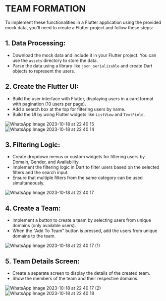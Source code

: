 # TEAM FORMATION
To implement these functionalities in a Flutter application using the provided mock data, you'll need to create a Flutter project and follow these steps:

## 1. Data Processing:

- Download the mock data and include it in your Flutter project. You can use the `assets` directory to store the data.
- Parse the data using a library like `json_serializable` and create Dart objects to represent the users.

## 2. Create the Flutter UI:

- Build the user interface with Flutter, displaying users in a card format with pagination (10 users per page).
- Add a search box at the top for filtering users by name.
- Build the UI by using Flutter widgets like `ListView` and `TextField`.


![WhatsApp Image 2023-10-18 at 22 40 15](https://github.com/Shital1471/team_formation/assets/114605853/80f08c16-d74c-4ca8-ab51-1275f5b53c1a)
![WhatsApp Image 2023-10-18 at 22 40 14](https://github.com/Shital1471/team_formation/assets/114605853/47061a1e-c811-4570-97ad-fff2c3e15ac4)


## 3. Filtering Logic: 
- Create dropdown menus or custom widgets for filtering users by Domain, Gender, and Availability.
- Implement the filtering logic in Dart to filter users based on the selected filters and the search input.
- Ensure that multiple filters from the same category can be used simultaneously.


![WhatsApp Image 2023-10-18 at 22 40 17](https://github.com/Shital1471/team_formation/assets/114605853/92fabbab-3d3f-4b6f-b544-4786a2a6eadd)



## 4. Create a Team: 

- Implement a button to create a team by selecting users from unique domains (only available users).
- When the "Add To Team" button is pressed, add the users from unique domains to the team.

![WhatsApp Image 2023-10-18 at 22 40 17 (1)](https://github.com/Shital1471/team_formation/assets/114605853/b3870f56-282a-4430-9518-c3df11527869)



## 5. Team Details Screen:

- Create a separate screen  to display the details of the created team.
- Show the members of the team and their respective domains.

![WhatsApp Image 2023-10-18 at 22 40 17 (2)](https://github.com/Shital1471/team_formation/assets/114605853/aeab52fa-aef9-4c67-b238-3ed251e5ca08)
![WhatsApp Image 2023-10-18 at 22 40 18](https://github.com/Shital1471/team_formation/assets/114605853/ca115682-c7c5-4874-8f51-ca4b7d3c1c75)


